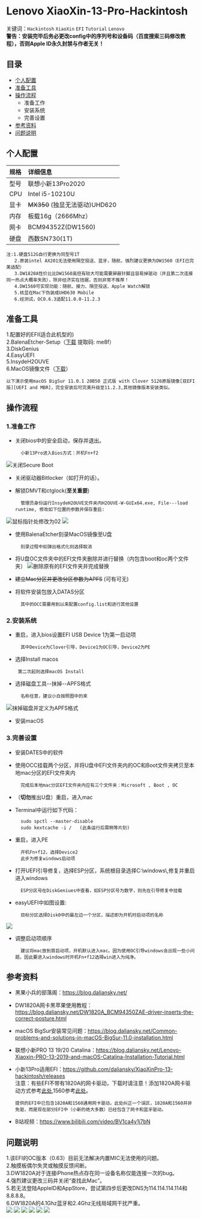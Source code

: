 # Lenovo XiaoXin-13-Pro-Hackintosh  
关键词：`Hackintosh` `XiaoXin` `EFI` `Tutorial` `Lenovo`  
**警告：安装完毕后务必更改config中的序列号和设备码（百度搜索三码修改教程），否则Apple ID永久封禁与作者无关！**
## 目录
* [个人配置](#个人配置)  
* [准备工具](#准备工具) 
* [操作流程](#操作流程)  
	* 准备工作
	* 安装系统
	* 完善设置
* [参考资料](#参考资料)  
* [问题说明](#问题说明)    
## 个人配置  
|规格|详细信息|
|:-|:-|
|型号|联想小新13Pro2020|
|CPU|Intel i5-10210U|
|显卡|~~MX350~~ (独显无法驱动)UHD620|
|内存|板载16g（2666Mhz）|
|网卡|BCM94352Z(DW1560)|
|硬盘|西数SN730(1T)|  
    注:1.硬盘512G自行更换为同型号1T  
       2.原装intel AX201无法使用隔空投送、蓝牙，随航，强烈建议更换为DW1560（EFI已完美适配）
       3.DW1820A性价比比DW1560高但有较大可能需要屏蔽针脚且容易掉驱动（并且第二次连接同一热点大概率失败），除非经济实在拮据，否则非常不推荐！  
       4.DW1560可实现功能：随航、接力、隔空投送、Apple Watch解锁
       5.核显在Mac下伪装成UHD630 Mobile  
       6.经测试，OC0.6.3适配11.0.0-11.2.3
## 准备工具  
1.配置好的EFI(适合此机型的)  
2.BalenaEtcher-Setup（[下载]() 提取码: me8f）  
3.DiskGenius  
4.EasyUEFI  
5.InsydeH2OUVE  
6.MacOS镜像文件（[下载](https://blog.daliansky.net/categories/%E4%B8%8B%E8%BD%BD/)）  

    以下演示使用macOS BigSur 11.0.1 20B50 正式版 with Clover 5126原版镜像[双EFI版][UEFI and MBR]，完全安装后可完美升级至11.2.3,其他镜像版本安装类似。  
## 操作流程
### 1.准备工作
* 关闭bios中的安全启动，保存并退出。

		小新13Pro进入Bios方式：开机Fn+f2
![](https://github.com/xzajyjs/XiaoXin13Pro-Hackintosh/blob/main/png/secure%20boot.png?raw=true "关闭Secure Boot")  
* 关闭驱动器Bitlocker（如打开的话）。
* 解锁DMVT和ctglock(**至关重要**)  

		管理员身份运行InsydeH2OUVE文件夹内H2OUVE-W-GUIx64.exe, File---load runtime, 修改如下位置的参数并保存重启:
![](https://github.com/xzajyjs/XiaoXin13Pro-Hackintosh/blob/main/png/bios_1.png?raw=true "鼠标指针处修改为02")
![](https://github.com/xzajyjs/XiaoXin13Pro-Hackintosh/blob/main/png/bios_2.png?raw=true)
* 使用BalenaEtcher刻录MacOS镜像至U盘

        刻录过程中如弹出格式化则选择取消
* 将U盘OC文件夹中的EFI文件夹删除并进行替换（内包含boot和oc两个文件夹）
![](https://github.com/xzajyjs/XiaoXin13Pro-Hackintosh/blob/main/png/disk.png?raw=true "删除原有的EFI文件夹并完成替换")
* ~~建立Mac分区并更改分区参数为APFS~~ (可有可无)
* 将软件安装包放入DATAS分区

		其中的OCC需要用到以来配置config.list和进行其他设置
### 2.安装系统
* 重启，进入bios设置EFI USB Device 1为第一启动项

		其中Device为Clover引导，Device1为OC引导，Device2为PE
 * 选择Install macos

		第二次起则选择macOS Install
* 选择磁盘工具--抹掉--APFS格式 

		名称任意，建议小白按照图中的来
![](https://github.com/xzajyjs/XiaoXin13Pro-Hackintosh/blob/main/png/install.png?raw=true "抹掉磁盘并定义为APFS格式")
* 安装macOS
### 3.完善设置
* 安装DATES中的软件
* 使用OCC挂载两个分区，并将U盘中EFI文件夹内的OC和Boot文件夹拷贝至本地mac分区的EFI文件夹内

		完成后本地mac分区EFI文件夹内应有三个文件夹：Microsoft , Boot , OC  
* （**切勿**推出U盘）重启，进入mac
* Terminal中运行如下代码：

		sudo spctl --master-disable
		sudo kextcache -i /	  (此条运行后需稍等片刻)
* 重启，进入PE

		开机Fn+f12，选择Device2
		此步为修复windows启动项
* 打开UEFI引导修复，选择ESP分区，系统根目录选择C:\\windows\\,修复并重启进入windows

		ESP分区号在DiskGeniues中查看，如ESP分区号为数字，则先在引导修复中挂载
* easyUEFI中如图设置:

		目标分区选择Disk0中的最左边一个分区，描述即为开机时启动项的名称
![](https://github.com/xzajyjs/XiaoXin13Pro-Hackintosh/blob/main/png/easyUEFI.png?raw=true)
* 调整启动项顺序

		建议将mac放到首启动项，开机默认进入mac。因为使用OC引导windows会出现一些小问题。因此要进入windows时开机Fn+f12选择win进入为纯净。
## 参考资料
* 黑果小兵的部落阁：https://blog.daliansky.net/
* DW1820A网卡黑苹果使用教程：https://blog.daliansky.net/DW1820A_BCM94350ZAE-driver-inserts-the-correct-posture.html
* macOS BigSur安装常见问题：https://blog.daliansky.net/Common-problems-and-solutions-in-macOS-BigSur-11.0-installation.html
* 联想小新PRO 13 19/20 Catalina：https://blog.daliansky.net/Lenovo-Xiaoxin-PRO-13-2019-and-macOS-Catalina-Installation-Tutorial.html
* 小新13Pro适用EFI：https://github.com/daliansky/XiaoXinPro-13-hackintosh/releases  
	注意：有些EFI不带有1820A的网卡驱动，下载时请注意！添加1820A网卡驱动方式参考[此处](https://blog.daliansky.net/DW1820A_BCM94350ZAE-driver-inserts-the-correct-posture.html),1560参考[此处](https://blog.daliansky.net/Broadcom-BCM94352z-DW1560-drive-new-posture.html)。

	  提供的EFI中已包含1820A和1560通用网卡驱动。此处纠正一个误区，1820A和1560并非免驱，而是现在部分EFI中（小新的绝大多数）已经包含了网卡和蓝牙驱动。
* B站视频：https://www.bilibili.com/video/BV1ca4y1j7bN
## 问题说明
1.该EFI的OC版本（0.63）目前无法解决内置MIC无法使用的问题。  
2.触摸板偶尔失灵或触摸反馈间断。  
3.DW1820A对于连接iPhone热点存在同一设备名称仅能连接一次的bug。  
4.强烈建议更改三码并关闭“查找此Mac”。  
5.若无法登陆AppleID和AppStore，尝试第四步后更改DNS为114.114.114.114和8.8.8.8。  
6.DW1820A的4.1Ghz蓝牙和2.4Ghz无线局域网干扰严重。  
![](https://github.com/xzajyjs/XiaoXin13Pro-Hackintosh/blob/main/png/battery.png)
![](https://github.com/xzajyjs/XiaoXin13Pro-Hackintosh/blob/main/png/bluetooth.png)
![](https://github.com/xzajyjs/XiaoXin13Pro-Hackintosh/blob/main/png/general.png)
![](https://github.com/xzajyjs/XiaoXin13Pro-Hackintosh/blob/main/png/gpu.png)
![](https://github.com/xzajyjs/XiaoXin13Pro-Hackintosh/blob/main/png/ssd.png)
![](https://github.com/xzajyjs/XiaoXin13Pro-Hackintosh/blob/main/png/wifi.png)

